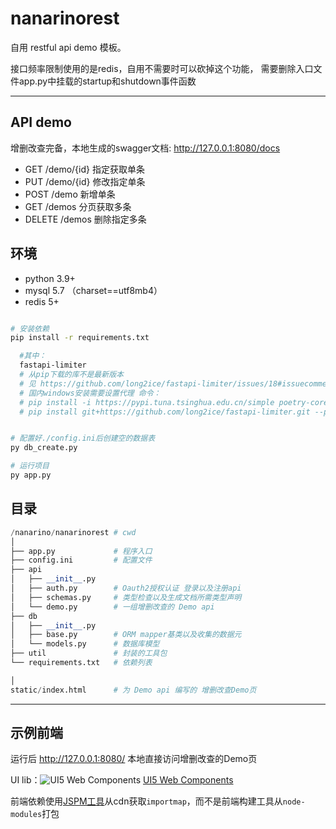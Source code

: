 # nanarinorest

自用 restful api demo 模板。

接口频率限制使用的是redis，自用不需要时可以砍掉这个功能， 需要删除入口文件app.py中挂载的startup和shutdown事件函数

---

## API demo

增删改查完备，本地生成的swagger文档: http://127.0.0.1:8080/docs

- GET    /demo/{id}    指定获取单条
- PUT    /demo/{id}    修改指定单条
- POST    /demo    新增单条
- GET    /demos    分页获取多条
- DELETE    /demos    删除指定多条

## 环境

- python 3.9+
- mysql 5.7 （charset==utf8mb4）
- redis 5+

```bash

# 安装依赖
pip install -r requirements.txt

  #其中：
  fastapi-limiter
  # 从pip下载的库不是最新版本
  # 见 https://github.com/long2ice/fastapi-limiter/issues/18#issuecomment-955888999
  # 国内windows安装需要设置代理 命令：
  # pip install -i https://pypi.tuna.tsinghua.edu.cn/simple poetry-core
  # pip install git+https://github.com/long2ice/fastapi-limiter.git --proxy="https://127.0.0.1:7890" (可能需要：--user)


# 配置好./config.ini后创建空的数据表
py db_create.py

# 运行项目
py app.py

```

## 目录

```python
/nanarino/nanarinorest # cwd
│
├── app.py             # 程序入口
├── config.ini         # 配置文件
├── api
│   ├── __init__.py
│   ├── auth.py        # Oauth2授权认证 登录以及注册api
│   ├── schemas.py     # 类型检查以及生成文档所需类型声明
│   └── demo.py        # 一组增删改查的 Demo api
├── db
│   ├── __init__.py
│   ├── base.py        # ORM mapper基类以及收集的数据元
│   └── models.py      # 数据库模型
├── util               # 封装的工具包
└── requirements.txt   # 依赖列表

│
static/index.html      # 为 Demo api 编写的 增删改查Demo页

```

---

## 示例前端

运行后 http://127.0.0.1:8080/ 本地直接访问增删改查的Demo页

UI lib：![UI5 Web Components](./static/favicon.ico) [UI5 Web Components](https://sap.github.io/ui5-webcomponents/)

前端依赖使用[JSPM工具](https://generator.jspm.io/)从cdn获取`importmap`，而不是前端构建工具从`node-modules`打包
